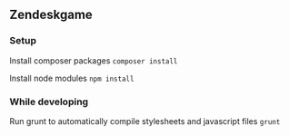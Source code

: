 ## Zendeskgame

### Setup

Install composer packages
```composer install```

Install node modules
```npm install```

### While developing

Run grunt to automatically compile stylesheets and javascript files
```grunt```

